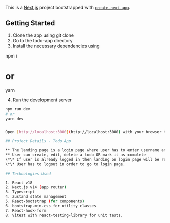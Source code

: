 This is a [Next.js](https://nextjs.org/) project bootstrapped with [`create-next-app`](https://github.com/vercel/next.js/tree/canary/packages/create-next-app).

## Getting Started

1. Clone the app using git clone
2. Go to the todo-app directory
3. Install the necessary dependencies using

npm i

# or

yarn

4. Run the development server

```bash
npm run dev
# or
yarn dev


Open [http://localhost:3000](http://localhost:3000) with your browser to see the result. (The port may differ depending on existing running processes)

## Project Details - Todo App

** The landing page is a login page where user has to enter username and password to login to app.
** User can create, edit, delete a todo OR mark it as complete
\*\* If user is already logged in then landing on login page will be redirected to todo page (app)
\*\* User has to logout in order to go to login page.

## Technologies Used

1. React v18
2. Next.js v14 (app router)
3. Typescript
4. Zustand state management
5. React-bootstrap (for components)
6. bootstrap.min.css for utility classes
7. React-hook-form
8. Vitest with react-testing-library for unit tests.
```

